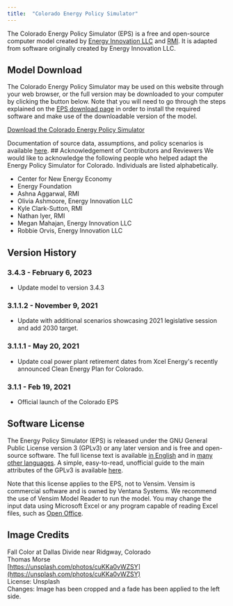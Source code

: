 ```yaml
---
title:  "Colorado Energy Policy Simulator"
---
```


The Colorado Energy Policy Simulator (EPS) is a free and open-source computer model created by [Energy Innovation LLC](https://energyinnovation.org/) and [RMI](https://rmi.org/).  It is adapted from software originally created by Energy Innovation LLC.

## Model Download

The Colorado Energy Policy Simulator may be used on this website through your web browser, or the full version may be downloaded to your computer by clicking the button below.  Note that you will need to go through the steps explained on the [EPS download page](download) in order to install the required software and make use of the downloadable version of the model.

<p><a href="https://github.com/EnergyInnovation/eps-colorado/archive/refs/tags/3.4.3.zip" class="btn">Download the Colorado Energy Policy Simulator</a></p>

Documentation of source data, assumptions, and policy scenarios is available [here](https://github.com/EnergyInnovation/eps-colorado/blob/main/Colorado%20EPS%20Scenario%20Assumptions.pdf). ## Acknowledgement of Contributors and Reviewers
We would like to acknowledge the following people who helped adapt the Energy Policy Simulator for Colorado.  Individuals are listed alphabetically.

* Center for New Energy Economy
* Energy Foundation
* Ashna Aggarwal, RMI
* Olivia Ashmoore, Energy Innovation LLC
* Kyle Clark-Sutton, RMI
* Nathan Iyer, RMI
* Megan Mahajan, Energy Innovation LLC
* Robbie Orvis, Energy Innovation LLC

## Version History

### **3.4.3 - February 6, 2023**

* Update model to version 3.4.3

### **3.1.1.2 - November 9, 2021**

* Update with additional scenarios showcasing 2021 legislative session and add 2030 target.

### **3.1.1.1 - May 20, 2021**

* Update coal power plant retirement dates from Xcel Energy's recently announced Clean Energy Plan for Colorado. 

### **3.1.1 - Feb 19, 2021**

* Official launch of the Colorado EPS

## Software License

The Energy Policy Simulator (EPS) is released under the GNU General Public License version 3 (GPLv3) or any later version and is free and open-source software.  The full license text is available [in English](http://www.gnu.org/licenses/gpl-3.0.en.html) and in [many other languages](http://www.gnu.org/licenses/translations.html).  A simple, easy-to-read, unofficial guide to the main attributes of the GPLv3 is available <a href="https://tldrlegal.com/license/gnu-general-public-license-v3-(gpl-3)">here</a>.

Note that this license applies to the EPS, not to Vensim.  Vensim is commercial software and is owned by Ventana Systems.  We recommend the use of Vensim Model Reader to run the model.  You may change the input data using Microsoft Excel or any program capable of reading Excel files, such as [Open Office](https://www.openoffice.org/).

## Image Credits
Fall Color at Dallas Divide near Ridgway, Colorado<br/>
Thomas Morse<br/>
[https://unsplash.com/photos/cuKKa0vWZSY](https://unsplash.com/photos/cuKKa0vWZSY)<br/>
License: Unsplash<br/>
Changes: Image has been cropped and a fade has been applied to the left side.<br/>
